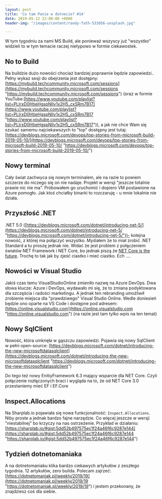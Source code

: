 ```yaml
---
layout: post
title: 'Co tam Panie w dotnecie? #14'
date: 2019-05-12 22:00:00 +0000
header-img: "/images/content/randy-fath-531056-unsplash.jpg"

---
```

W tym tygodniu za nami MS Build, ale ponieważ wszyscy już "wszystko" widzieli to w tym temacie raczej nietypowo w formie ciekawostek.

## No to Build

Na buildzie dużo nowości chociaż bardziej poprawnie będzie zapowiedzi.. Pełny wykaz sesji do obejrzenia jest dostępny: [https://mybuild.techcommunity.microsoft.com/sessions](https://mybuild.techcommunity.microsoft.com/sessions "https://mybuild.techcommunity.microsoft.com/sessions") (oraz w formie YouTube:[https://www.youtube.com/playlist?list=PLlrxD0HtieHgspNIlv1x2H5_cxSRm7B17](https://www.youtube.com/playlist?list=PLlrxD0HtieHgspNIlv1x2H5_cxSRm7B17 "https://www.youtube.com/playlist?list=PLlrxD0HtieHgspNIlv1x2H5_cxSRm7B17")), a jak nie chce Wam się szukać samemu najciekawszych to "top" dostępny jest tutaj: [https://devblogs.microsoft.com/devops/top-stories-from-microsoft-build-2019-05-10/](https://devblogs.microsoft.com/devops/top-stories-from-microsoft-build-2019-05-10/ "https://devblogs.microsoft.com/devops/top-stories-from-microsoft-build-2019-05-10/")

## Nowy terminal

Cały świat zachwyca się nowym terminalem, ale na razie to powiem szczerze do niczego się on nie nadaje. Projekt w wersji "jeszcze totalnie prawie nic nie ma". Próbowałem go uruchomić i dopiero VM postawione na Azure pomogło. Jak ktoś chciałby binarki to rozczaruję - u mnie lokalnie nie działa.

## Przyszłość .NET

.NET 5.0 ([https://devblogs.microsoft.com/dotnet/introducing-net-5/](https://devblogs.microsoft.com/dotnet/introducing-net-5/ "https://devblogs.microsoft.com/dotnet/introducing-net-5/"))- kolejna nowość, z której ma połączyć wszystko. Myślałem że to miał zrobić .NET Standard a tu proszę jednak nie. Widać że jest problem z połączeniem światów NET Framework i NET Core, bo jednak piszą że [NET Core is the future](https://devblogs.microsoft.com/dotnet/net-core-is-the-future-of-net/). Trochę to tak jak by zjeść ciastko i mieć ciastko. Ech ....

## Nowości w Visual Studio

Jakiś czas temu VisualStudioOnline zmieniło nazwę na Azure DevOps. Dwa słowa klucze: Azure i DevOps, wydawało mi się, że to zmiana podyktowana dla szczęścia i radości marketingu. A jednak ten rebranding umożliwił zrobienie miejsca dla "prawdziwego" Visual Studio Online. Wedle doniesień będzie ono oparte na VS Code i dostępne pod adresem: [https://online.visualstudio.com](https://online.visualstudio.com "https://online.visualstudio.com") (na razie jest tam tylko wpis na ten temat)

## Nowy SqlClient

Nowość, która umknęła w gąszczu zapowiedzi. Pojawia się nowy SqlClient w pełni open-source: [https://devblogs.microsoft.com/dotnet/introducing-the-new-microsoftdatasqlclient](https://devblogs.microsoft.com/dotnet/introducing-the-new-microsoftdatasqlclient "https://devblogs.microsoft.com/dotnet/introducing-the-new-microsoftdatasqlclient")

Do tego też nowy EnitiyFramework 6.3 mający wsparcie dla NET Core. Czyli połączenie rozłączonych braci i wygląda na to, że od NET Core 3.0 przestaniemy mieć EF i EF.Core

## Inspect.Allocations

Na Sharplab.io pojawiała się nowa funkcjonalność: `Inspect.Allocations`. Niby proste a jednak bardzo fajne narzędzie. Co więcej jeszcze w wersji "niestabilnej" bo krzyczy na nas ostrzeżenie. Przykład w działaniu: [https://sharplab.io/#gist:5dd52b497575ec1f24a46f6c9287e144](https://sharplab.io/#gist:5dd52b497575ec1f24a46f6c9287e144 "https://sharplab.io/#gist:5dd52b497575ec1f24a46f6c9287e144")

## Tydzień dotnetomaniaka

A na dotnetomaniaku klika bardzo ciekawych artykułów z zeszłego tygodnia. 12 artykułów, zero builda. Polecam zajrzeć: [https://dotnetomaniak.pl/weekly/2019/19](https://dotnetomaniak.pl/weekly/2019/19 "https://dotnetomaniak.pl/weekly/2019/19") i jestem przekonany, że znajdziesz coś dla siebie.